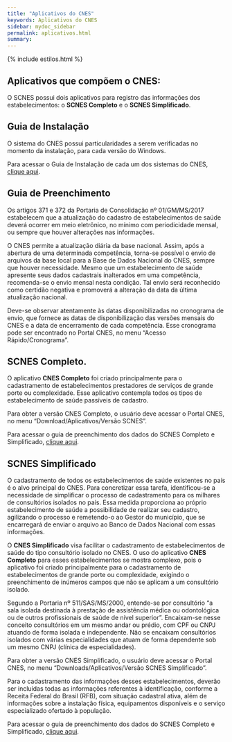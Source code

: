 ```yaml
---
title: "Aplicativos do CNES"
keywords: Aplicativos do CNES
sidebar: mydoc_sidebar
permalink: aplicativos.html
summary: 
---
```


{% include estilos.html %}


## Aplicativos que compõem o CNES:

O SCNES possui dois aplicativos para registro das informações dos estabelecimentos: o **SCNES Completo** e o **SCNES Simplificado**.

## Guia de Instalação

O sistema do CNES possui particularidades a serem verificadas no momento da instalação, para cada versão do Windows.

Para acessar o Guia de Instalação de cada um dos sistemas do CNES, [clique aqui](#).

## Guia de Preenchimento

Os artigos 371 e 372 da Portaria de Consolidação nº 01/GM/MS/2017 estabelecem que a atualização do cadastro de estabelecimentos de saúde deverá ocorrer em meio eletrônico, no mínimo com periodicidade mensal, ou sempre que houver alterações nas informações.

O CNES permite a atualização diária da base nacional. Assim, após a abertura de uma determinada competência, torna-se possível o envio de arquivos da base local para a Base de Dados Nacional do CNES, sempre que houver necessidade. Mesmo que um estabelecimento de saúde apresente seus dados cadastrais inalterados em uma competência, recomenda-se o envio mensal nesta condição. Tal envio será reconhecido como certidão negativa e promoverá a alteração da data da última atualização nacional.

Deve-se observar atentamente às datas disponibilizadas no cronograma de envio, que fornece as datas de disponibilização das versões mensais do CNES e a data de encerramento de cada competência. Esse cronograma pode ser encontrado no Portal CNES, no menu “Acesso Rápido/Cronograma”.

## SCNES Completo.

O aplicativo **CNES Completo** foi criado principalmente para o cadastramento de estabelecimentos prestadores de serviços de grande porte ou complexidade. Esse aplicativo contempla todos os tipos de estabelecimento de saúde passíveis de cadastro.

Para obter a versão CNES Completo, o usuário deve acessar o Portal CNES, no menu “Download/Aplicativos/Versão SCNES”.

Para acessar o guia de preenchimento dos dados do SCNES Completo e Simplificado, [clique aqui](#).

## SCNES Simplificado

O cadastramento de todos os estabelecimentos de saúde existentes no país é o alvo principal do CNES. Para concretizar essa tarefa, identificou-se a necessidade de simplificar o processo de cadastramento para os milhares de consultórios isolados no país. Essa medida proporciona ao próprio estabelecimento de saúde a possibilidade de realizar seu cadastro, agilizando o processo e remetendo-o ao Gestor do município, que se encarregará de enviar o arquivo ao Banco de Dados Nacional com essas informações.

O **CNES Simplificado** visa facilitar o cadastramento de estabelecimentos de saúde do tipo consultório isolado no CNES. O uso do aplicativo **CNES Completo** para esses estabelecimentos se mostra complexo, pois o aplicativo foi criado principalmente para o cadastramento de estabelecimentos de grande porte ou complexidade, exigindo o preenchimento de inúmeros campos que não se aplicam a um consultório isolado.

Segundo a Portaria nº 511/SAS/MS/2000, entende-se por consultório “a sala isolada destinada à prestação de assistência médica ou odontológica ou de outros profissionais de saúde de nível superior”. Encaixam-se nesse conceito consultórios em um mesmo andar ou prédio, com CPF ou CNPJ atuando de forma isolada e independente. Não se encaixam consultórios isolados com várias especialidades que atuam de forma dependente sob um mesmo CNPJ (clínica de especialidades).

Para obter a versão CNES Simplificado, o usuário deve acessar o Portal CNES, no menu “Downloads/Aplicativos/Versão SCNES Simplificado”.

Para o cadastramento das informações desses estabelecimentos, deverão ser incluídas todas as informações referentes à identificação, conforme a Receita Federal do Brasil (RFB), com situação cadastral ativa, além de informações sobre a instalação física, equipamentos disponíveis e o serviço especializado ofertado à população.

Para acessar o guia de preenchimento dos dados do SCNES Completo e Simplificado, [clique aqui](#).

